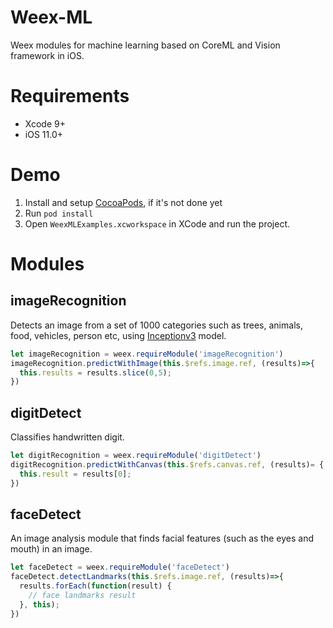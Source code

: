 # Weex-ML
Weex modules for machine learning based on CoreML and Vision framework in iOS.

# Requirements
* Xcode 9+
* iOS 11.0+

# Demo
1. Install and setup [CocoaPods](http://guides.cocoapods.org/), if it's not done yet
2. Run `pod install` 
3. Open `WeexMLExamples.xcworkspace` in XCode and run the project.

# Modules

## imageRecognition

Detects  an image from a set of 1000 categories such as trees, animals, food, vehicles, person etc, using [Inceptionv3](https://github.com/fchollet/keras/blob/0bb4e0fad5b4bb3743c8a7d03c260b62a35e7045/keras/applications/inception_v3.py) model.

```javascript
let imageRecognition = weex.requireModule('imageRecognition')
imageRecognition.predictWithImage(this.$refs.image.ref, (results)=>{
  this.results = results.slice(0,5);
})
```

## digitDetect 

Classifies handwritten digit.

```javascript
let digitRecognition = weex.requireModule('digitDetect')
digitRecognition.predictWithCanvas(this.$refs.canvas.ref, (results)= {
  this.result = results[0];
})
```

## faceDetect

An image analysis module that finds facial features (such as the eyes and mouth) in an image.

```javascript
let faceDetect = weex.requireModule('faceDetect')
faceDetect.detectLandmarks(this.$refs.image.ref, (results)=>{
  results.forEach(function(result) {
    // face landmarks result
  }, this);
})
```

